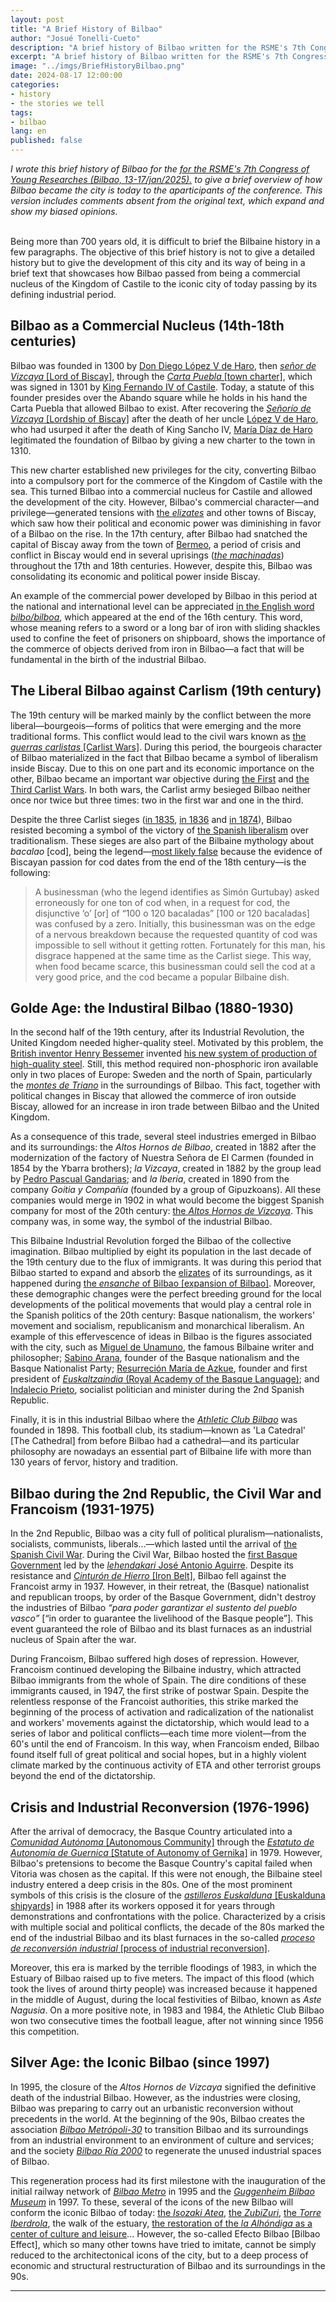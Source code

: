 ```yaml
---
layout: post
title: "A Brief History of Bilbao"
author: "Josué Tonelli-Cueto"
description: "A brief history of Bilbao written for the RSME's 7th Congress of Young Researches (Bilbao, 13-17/jan/2025). This version includes further comments absent in the original text."
excerpt: "A brief history of Bilbao written for the RSME's 7th Congress of Young Researches (Bilbao, 13-17/jan/2025). This post version further comments absent in the original text."
image: "../imgs/BriefHistoryBilbao.png"
date: 2024-08-17 12:00:00
categories:
- history
- the stories we tell
tags:
- bilbao
lang: en
published: false
---
```



<div class="jumbotron abstract" style="font-style: italic;">
I wrote this brief history of Bilbao for the <a href="https://jovenesrsme2025.xyz/"><em>for the RSME's 7th Congress of Young Researches (Bilbao, 13-17/jan/2025).</em></a> to give a brief overview of how Bilbao became the city is today to the aparticipants of the conference. This version includes comments absent from the original text, which expand and show my biased opinions.
</div>
<br/>

Being more than 700 years old, it is difficult to brief the Bilbaine history in a few paragraphs. The objective of this brief history is not to give a detailed history but to give the development of this city and its way of being in a brief text that showcases how Bilbao passed from being a commercial nucleus of the Kingdom of Castile to the iconic city of today passing by its defining industrial period.

## Bilbao as a Commercial Nucleus (14th-18th centuries)

Bilbao was founded in 1300 by <a href="https://en.wikipedia.org/wiki/Diego_L%C3%B3pez_V_de_Haro">Don Diego López V de Haro</a>, then <a href="https://en.wikipedia.org/wiki/Lordship_of_Biscay"><em>señor de Vizcaya</em> [Lord of Biscay]</a>, through the <a href="https://en.wikipedia.org/wiki/Municipal_charter"><em>Carta Puebla</em> [town charter]</a>, which was signed in 1301 by <a href="https://en.wikipedia.org/wiki/Ferdinand_IV_of_Castile">King Fernando IV of Castile</a>. Today, a statute of this founder presides over the Abando square while he holds in his hand the Carta Puebla that allowed Bilbao to exist. After recovering the <a href="https://en.wikipedia.org/wiki/Lordship_of_Biscay"><em>Señorío de Vizcaya</em> [Lordship of Biscay]</a> after the death of her uncle <a href="https://en.wikipedia.org/wiki/Diego_L%C3%B3pez_V_de_Haro">López V de Haro</a>, who had usurped it after the death of King Sancho IV, <a href="https://en.wikipedia.org/wiki/Mar%C3%ADa_D%C3%ADaz_I_de_Haro">María Díaz de Haro</a> legitimated the foundation of Bilbao by giving a new charter to the town in 1310.

This new charter established new privileges for the city, converting Bilbao into a compulsory port for the commerce of the Kingdom of Castile with the sea. This turned Bilbao into a commercial nucleus for Castile and allowed the development of the city. However, Bilbao's commercial character—and privilege—generated tensions with <a href="https://en.wikipedia.org/wiki/Elizate">the <em>elizates</em></a> and other towns of Biscay, which saw how their political and economic power was diminishing in favor of a Bilbao on the rise. In the 17th century, after Bilbao had snatched the capital of Biscay away from the town of <a href="https://en.wikipedia.org/wiki/Bermeo">Bermeo</a>, a period of crisis and conflict in Biscay would end in several uprisings  (<a href="https://es.wikipedia.org/wiki/Machinada"><em>the machinadas</em></a>) throughout the 17th and 18th centuries. However, despite this, Bilbao was consolidating its economic and political power inside Biscay.

An example of the commercial power developed by Bilbao in this period at the national and international level can be appreciated <a href="https://www.merriam-webster.com/dictionary/bilboa">in the English word <em>bilbo/bilboa</em></a>, which appeared at the end of the 16th century. This word, whose meaning refers to a sword or a long bar of iron with sliding shackles used to confine the feet of prisoners on shipboard, shows the importance of the commerce of objects derived from iron in Bilbao—a fact that will be fundamental in the birth of the industrial Bilbao.

## The Liberal Bilbao against Carlism (19th century)

The 19th century will be marked mainly by the conflict between the more liberal—bourgeois—forms of politics that were emerging and the more traditional forms. This conflict would lead to the civil wars known as <a href="https://en.wikipedia.org/wiki/Carlist_Wars">the <em>guerras carlistas</em> [Carlist Wars]</a>. During this period, the bourgeois character of Bilbao materialized in the fact that Bilbao became a symbol of liberalism inside Biscay. Due to this on one part and its economic importance on the other, Bilbao became an important war objective during <a href="https://en.wikipedia.org/wiki/First_Carlist_War">the First</a> and <a href="https://en.wikipedia.org/wiki/Third_Carlist_War">the Third Carlist Wars</a>. In both wars, the Carlist army besieged Bilbao neither once nor twice but three times: two in the first war and one in the third.

Despite the three Carlist sieges (<a href="https://es.wikipedia.org/wiki/Sitio_de_Bilbao_(1835)">in 1835</a>, <a href="https://es.wikipedia.org/wiki/Sitio_de_Bilbao_(1836)">in 1836</a> and <a href="https://es.wikipedia.org/wiki/Sitio_de_Bilbao_(1874)">in 1874</a>), Bilbao resisted becoming a symbol of the victory of <a href="https://en.wikipedia.org/wiki/Liberalism_and_radicalism_in_Spain">the Spanish liberalism</a> over traditionalism. These sieges are also part of the Bilbaine mythology about <em>bacalao</em> [cod], being the legend—<a href="https://www.elcorreo.com/jantour/falsa-leyenda-origen-bacalao-bilbao-guturbay-20210528140049-nt.html">most likely false</a> because the evidence of Biscayan passion for cod dates from the end of the 18th century—is the following:
>A businessman (who the legend identifies as Simón Gurtubay) asked erroneously for one ton of cod when, in a request for cod, the disjunctive &lsquo;o&rsquo; [or] of &ldquo;100 o 120 bacaladas&rdquo; [100 or 120 bacaladas] was confused by a zero. Initially, this businessman was on the edge of a nervous breakdown because the requested quantity of cod was impossible to sell without it getting rotten. Fortunately for this man, his disgrace happened at the same time as the Carlist siege. This way, when food became scarce, this businessman could sell the cod at a very good price, and the cod became a popular Bilbaine dish.

## Golde Age: the Industiral Bilbao (1880-1930)

In the second half of the 19th century, after its Industrial Revolution, the United Kingdom needed higher-quality steel. Motivated by this problem, the <a href="https://en.wikipedia.org/wiki/Henry_Bessemer">British inventor Henry Bessemer</a> invented <a href="https://en.wikipedia.org/wiki/Bessemer_process">his new system of production of high-quality steel</a>. Still, this method required non-phosphoric iron available only in two places of Europe: Sweden and the north of Spain, particularly the <a href="https://es.wikipedia.org/wiki/Montes_de_Triano"><em>montes de Triano</em></a> in the surroundings of Bilbao. This fact, together with political changes in Biscay that allowed the commerce of iron outside Biscay, allowed for an increase in iron trade between Bilbao and the United Kingdom.

As a consequence of this trade, several steel industries emerged in Bilbao and its surroundings: the <em>Altos Hornos de Bilbao</em>, created in 1882 after the modernization of the factory of Nuestra Señora de El Carmen (founded in 1854 by the Ybarra brothers); <em>la Vizcaya</em>, created in 1882 by the group lead by <a href="https://es.wikipedia.org/wiki/Pedro_Pascual_Gandarias">Pedro Pascual Gandarias</a>; and <em>la Iberia</em>, created in 1890 from the company <em>Goitia y Compañía</em> (founded by a group  of Gipuzkoans). All these companies would merge in 1902 in what would become the biggest Spanish company for most of the 20th century: <a href="https://en.wikipedia.org/wiki/Altos_Hornos_de_Vizcaya">the <em>Altos Hornos de Vizcaya</em></a>. This company was, in some way, the symbol of the industrial Bilbao.

This Bilbaine Industrial Revolution forged the Bilbao of the collective imagination. Bilbao multiplied by eight its population in the last decade of the 19th century due to the flux of immigrants. It was during this period that Bilbao started to expand and absorb the <a href="https://en.wikipedia.org/wiki/Elizate">elizates</a> of its surroundings, as it happened during <a href="https://es.wikipedia.org/wiki/Ensanche_de_Bilbao">the <em>ensanche</em> of Bilbao [expansion of Bilbao]</a>. Moreover, these demographic changes were the perfect breeding ground for the local developments of the political movements that would play a central role in the Spanish politics of the 20th century: Basque nationalism, the workers' movement and socialism, republicanism and monarchical liberalism.
An example of this effervescence of ideas in Bilbao is the figures associated with the city, such as <a href="https://en.wikipedia.org/wiki/Miguel_de_Unamuno">Miguel de Unamuno</a>, the famous Bilbaine writer and philosopher; <a href="https://en.wikipedia.org/wiki/Sabino_Arana">Sabino Arana</a>, founder of the Basque nationalism and the Basque Nationalist Party; <a href="https://es.wikipedia.org/wiki/Resurrecci%C3%B3n_Mar%C3%ADa_de_Azkue">Resurreción María de Azkue</a>, founder and first president of <a href="https://en.wikipedia.org/wiki/Euskaltzaindia"><em>Euskaltzaindia</em> (Royal Academy of the Basque Language)</a>; and <a href="https://en.wikipedia.org/wiki/Indalecio_Prieto">Indalecio Prieto</a>, socialist politician and minister during the 2nd Spanish Republic.

Finally, it is in this industrial Bilbao where the <a href="https://en.wikipedia.org/wiki/Athletic_Bilbao"><em>Athletic Club Bilbao</em></a> was founded in 1898. This football club, its stadium—known as 'La Catedral' [The Cathedral] from before Bilbao had a cathedral—and its particular philosophy are nowadays an essential part of Bilbaine life with more than 130 years of fervor, history and tradition.

## Bilbao during the 2nd Republic, the Civil War and Francoism (1931-1975)

In the 2nd Republic, Bilbao was a city full of political pluralism—nationalists, socialists, communists, liberals...—which lasted until the arrival of <a href="https://en.wikipedia.org/wiki/Spanish_Civil_War">the Spanish Civil War</a>. During the Civil War, Bilbao hosted the <a href="https://es.wikipedia.org/wiki/Gobierno_Provisional_del_Pa%C3%ADs_Vasco">first Basque Government</a> led by the <a href="https://es.wikipedia.org/wiki/Jos%C3%A9_Antonio_Aguirre"><em>lehendakari</em> José Antonio Aguirre</a>. Despite its resistance and <a href="https://en.wikipedia.org/wiki/Bilbao%27s_Iron_Ring"><em>Cinturón de Hierro</em> [Iron Belt]</a>, Bilbao fell against the Francoist army in 1937. However, in their retreat, the (Basque) nationalist and republican troops, by order of the Basque Government, didn't destroy the industries of Bilbao <em>&ldquo;para poder garantizar el sustento del pueblo vasco&rdquo;</em> [&ldquo;in order to guarantee the livelihood of the Basque people&rdquo;]. This event guaranteed the role of Bilbao and its blast furnaces as an industrial nucleus of Spain after the war.

During Francoism, Bilbao suffered high doses of repression. However, Francoism continued developing the Bilbaine industry, which attracted Bilbao immigrants from the whole of Spain. The dire conditions of these immigrants caused, in 1947, the first strike of postwar Spain. Despite the relentless response of the Francoist authorities, this strike marked the beginning of the process of activation and radicalization of the nationalist and workers' movements against the dictatorship, which would lead to a series of labor and political conflicts—each time more violent—from the 60's until the end of Francoism. In this way, when Francoism ended, Bilbao found itself full of great political and social hopes, but in a highly violent climate marked by the continuous activity of ETA and other terrorist groups beyond the end of the dictatorship.

## Crisis and Industrial Reconversion (1976-1996)

After the arrival of democracy, the Basque Country articulated into a <a href="https://en.wikipedia.org/wiki/Autonomous_communities_of_Spain"><em>Comunidad Autónoma</em> [Autonomous Community]</a> through the <a href="https://en.wikipedia.org/wiki/Statute_of_Autonomy_of_the_Basque_Country_of_1979"><em>Estatuto de Autonomía de Guernica</em> [Statute of Autonomy of Gernika]</a> in 1979. However, Bilbao's pretensions to become the Basque Country's capital failed when Vitoria was chosen as the capital. If this were not enough, the Bilbaine steel industry entered a deep crisis in the 80s. One of the most prominent symbols of this crisis is the closure of the <a href="https://en.wikipedia.org/wiki/Euskalduna"><em>astilleros Euskalduna</em> [Euskalduna shipyards]</a> in 1988 after its workers opposed it for years through demonstrations and confrontations with the police. Characterized by a crisis with multiple social and political conflicts, the decade of the 80s marked the end of the industrial Bilbao and its blast furnaces in the so-called <a href="https://es.wikipedia.org/wiki/Reconversi%C3%B3n_industrial"><em>proceso de reconversión industrial</em> [process of industrial reconversion]</a>.

Moreover, this era is marked by the terrible floodings of 1983, in which the Estuary of Bilbao raised up to five meters. The impact of this flood (which took the lives of around thirty people) was increased because it happened in the middle of August, during the local festivities of Bilbao, known as <em>Aste Nagusia</em>. On a more positive note, in 1983 and 1984, the Athletic Club Bilbao won two consecutive times the football league, after not winning since 1956 this competition.

## Silver Age: the Iconic Bilbao (since 1997)

In 1995, the closure of the <em>Altos Hornos de Vizcaya</em> signified the definitive death of the industrial Bilbao. However, as the industries were closing, Bilbao was preparing to carry out an urbanistic reconversion without precedents in the world. At the beginning of the 90s, Bilbao creates the association <a href="https://es.wikipedia.org/wiki/Bilbao_Metr%C3%B3poli-30"><em>Bilbao Metrópoli-30</em></a> to transition Bilbao and its surroundings from an industrial environment to an environment of culture and services; and the society <a href="https://es.wikipedia.org/wiki/Bilbao_R%C3%ADa_2000"><em>Bilbao Ría 2000</em></a> to regenerate the unused industrial spaces of Bilbao.

This regeneration process had its first milestone with the inauguration of the initial railway network of <a href="https://en.wikipedia.org/wiki/Bilbao_metro"><em>Bilbao Metro</em></a> in 1995 and the <a href="https://en.wikipedia.org/wiki/Guggenheim_Museum_Bilbao"><em>Guggenheim Bilbao Museum</em></a> in 1997. To these, several of the icons of the new Bilbao will conform the iconic Bilbao of today: <a href="https://en.wikipedia.org/wiki/Isozaki_Atea">the <em>Isozaki Atea</em></a>, <a href="https://en.wikipedia.org/wiki/Zubizuri">the <em>ZubiZuri</em><a/>, <a href="https://en.wikipedia.org/wiki/Iberdrola_Tower">the <em>Torre Iberdrola</em></a>, the walk of the estuary, <a href="https://en.wikipedia.org/wiki/Azkuna_Zentroa">the restoration of the <em>la Alhóndiga</em> as a center of culture and leisure</a>... However, the so-called Efecto Bilbao [Bilbao Effect], which so many other towns have tried to imitate, cannot be simply reduced to the architectonical icons of the city, but to a deep process of economic and structural restructuration of Bilbao and its surroundings in the 90s.


***
